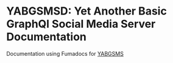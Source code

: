 # YABGSMSD: Yet Another Basic GraphQl Social Media Server Documentation

Documentation using Fumadocs for [YABGSMS](https://github.com/SirTenzin/YABGSMS)